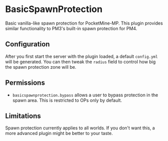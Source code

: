 # BasicSpawnProtection
Basic vanilla-like spawn protection for PocketMine-MP. This plugin provides similar functionality to PM3's built-in spawn protection for PM4.

## Configuration
After you first start the server with the plugin loaded, a default `config.yml` will be generated. You can then tweak the `radius` field to control how big the spawn protection zone will be.

## Permissions
- `basicspawnprotection.bypass` allows a user to bypass protection in the spawn area. This is restricted to OPs only by default.

## Limitations
Spawn protection currently applies to all worlds. If you don't want this, a more advanced plugin might be better to your taste.
